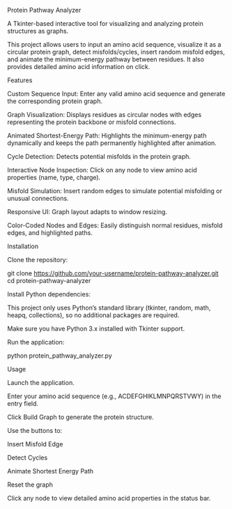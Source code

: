 Protein Pathway Analyzer

A Tkinter-based interactive tool for visualizing and analyzing protein structures as graphs.

This project allows users to input an amino acid sequence, visualize it as a circular protein graph, detect misfolds/cycles, insert random misfold edges, and animate the minimum-energy pathway between residues. It also provides detailed amino acid information on click.

Features

Custom Sequence Input: Enter any valid amino acid sequence and generate the corresponding protein graph.

Graph Visualization: Displays residues as circular nodes with edges representing the protein backbone or misfold connections.

Animated Shortest-Energy Path: Highlights the minimum-energy path dynamically and keeps the path permanently highlighted after animation.

Cycle Detection: Detects potential misfolds in the protein graph.

Interactive Node Inspection: Click on any node to view amino acid properties (name, type, charge).

Misfold Simulation: Insert random edges to simulate potential misfolding or unusual connections.

Responsive UI: Graph layout adapts to window resizing.

Color-Coded Nodes and Edges: Easily distinguish normal residues, misfold edges, and highlighted paths.

Installation

Clone the repository:

git clone https://github.com/your-username/protein-pathway-analyzer.git
cd protein-pathway-analyzer


Install Python dependencies:

This project only uses Python’s standard library (tkinter, random, math, heapq, collections), so no additional packages are required.

Make sure you have Python 3.x installed with Tkinter support.

Run the application:

python protein_pathway_analyzer.py

Usage

Launch the application.

Enter your amino acid sequence (e.g., ACDEFGHIKLMNPQRSTVWY) in the entry field.

Click Build Graph to generate the protein structure.

Use the buttons to:

Insert Misfold Edge

Detect Cycles

Animate Shortest Energy Path

Reset the graph

Click any node to view detailed amino acid properties in the status bar.
